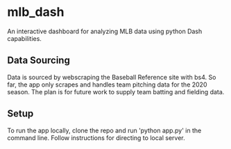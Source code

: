 # mlb_dash #
An interactive dashboard for analyzing MLB data using python Dash capabilities.

## Data Sourcing ##
Data is sourced by webscraping the Baseball Reference site with bs4. So far, the app only scrapes and handles team pitching data for the 2020 season. The plan  is for future work to supply team batting and fielding data. 

## Setup ##
To run the app locally, clone the repo and run 'python app.py' in the command line. Follow instructions for directing to local server.
